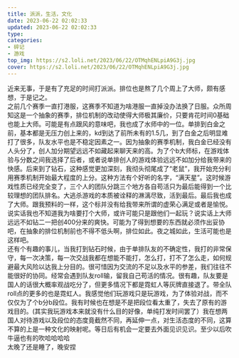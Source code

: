 ```yaml
---
title: 派派，生活，文化
date: 2023-06-22 02:02:33
updated: 2023-06-22 02:02:33
type:
categories:
- 碎记
- 游戏
top_img: https://s2.loli.net/2023/06/22/OTMqhENLpiA9G3j.jpg
cover: https://s2.loli.net/2023/06/22/OTMqhENLpiA9G3j.jpg
---
```

近来无事，于是有了充足的时间打派派。排位也是熬了几个周上了大师，颇有感想，于是记之。<br/>
之前几个赛季一直打港服，这赛季不知道为啥港服一直掉没办法换了日服。众所周知这是一个抽象的赛季，排位机制的改动使得大师极其廉价，只要肯花时间0基础也能上大师。可能是有点跟风的意味吧，我也成了水师中的一位。单排到白金之前，基本都是无压力创上来的，kd到达了前所未有的1.5几，到了白金之后明显难打了很多，队友水平也是不稳定因素之一。因为抽象的赛季机制，我白金已经没有人头分了，创人加分期望远远不如藏起来聊天来的高。为了个b大师标，在游戏体验与分数之间我选择了后者，或者说单排创人的游戏体验远远不如加分给我带来的快感。后来到了钻石，这种感觉更加深刻，我彻头彻尾成了“老鼠”，我开始充分利用赛季机制开始最大程度的上分。这种方法有个好听的名字，“满天星”。这时候游戏性质已经完全变了，三个人的团队分跳三个地方各自苟活只为最后能得到一个比较理想的团队排名。大逃杀游戏的本质被诠释的淋漓尽致，活到最后。最后我也成了大师。跟我预料的一样，这个标并没有给我带来所谓的虚荣心满足或者是愉悦。说实话我也不知道我为啥要打个大师，或许可能只是跟他们一起玩？说实话上大师远远不如钻二一把创400分来的爽快。可能为了得到想要的东西就必须作出妥协吧，在抽象的排位机制前也不得不低头啊，排位如此。夜之城如此，生活可能也是这样吧。<br/>
还有个有趣的事儿，当我打到钻石时候，由于单排队友的不确定性，我打的非常保守，每一次决策，每一次交战我都在想能不能打，怎么打，打不了怎么走，如何规避最大风险以达我上分目的。很可惜因为交流的不足以及水平的参差，我们往往不能很好的协同。经常会遇到队友roll输，留我自己苟活的情况。很有趣，队友要是国人的话很大概率观战吃分了，但更多情况下都是霓虹人等灰牌直接退了。带全队roll点的更多的也是霓虹人。我感觉他们玩游戏只是玩游戏，为了体验对战，而不仅仅为了个b分b段位。我有时候也在想是不是把段位看太重了，失去了原有的游戏目的。(其实我玩游戏本来就没有什么目的好像，单纯打发时间罢了）我在想两国人对待游戏以及段位的态度竟截然不同，再延伸一点，对生活态度的不同，这算不算的上是一种文化的映射呢。等日后有机会一定要去外面见识见识。至少以后吹牛逼也有的吹哈哈哈哈<br/>
太晚了还是睡了，晚安捏<br/>
